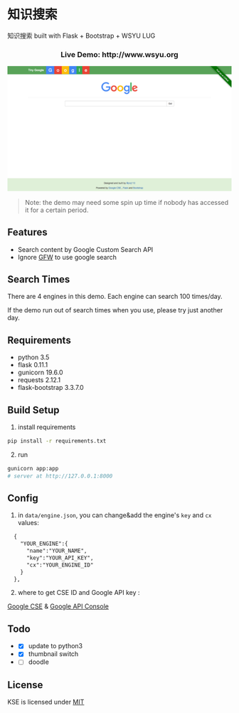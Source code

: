 # 知识搜索

知识搜索 built with Flask + Bootstrap + WSYU LUG

<h3 align="center">Live Demo: http://www.wsyu.org</h3>

<p align="center">
  <a href="http://www.wsyu.org/" target="\_blank">
    <img src="https://github.com/WSYUTeam/KSE/blob/master/static/images/readme/main_page_screenshot.png" width="700px">
  </a>
</p>

> Note: the demo may need some spin up time if nobody has accessed it for a certain period.

## Features

* Search content by Google Custom Search API
* Ignore [GFW](https://en.wikipedia.org/wiki/Great_Firewall) to use google search

## Search Times

There are 4 engines in this demo. Each engine can search 100 times/day.

If the demo run out of search times when you use, please try just another day.

## Requirements

* python 3.5
* flask 0.11.1
* gunicorn 19.6.0
* requests 2.12.1
* flask-bootstrap 3.3.7.0

## Build Setup

1. install requirements

  ```bash
  pip install -r requirements.txt
  ```
2. run

  ```bash
  gunicorn app:app  
  # server at http://127.0.0.1:8000
  ```

## Config

1. in `data/engine.json`, you can change&add the engine's `key` and `cx` values:

  ```
    {
      "YOUR_ENGINE":{
        "name":"YOUR_NAME",
        "key":"YOUR_API_KEY",
        "cx":"YOUR_ENGINE_ID"
      }
    },
  ```
2. where to get CSE ID and Google API key :

  [Google CSE](https://cse.google.com/) & [Google API Console](https://console.developers.google.com/)

## Todo

* -[x] update to python3
* -[x] thumbnail switch
* -[ ] doodle

## License

KSE is licensed under [MIT](http://opensource.org/licenses/MIT)
